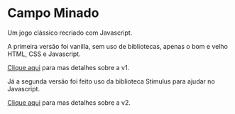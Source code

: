 # Campo Minado

Um jogo clássico recriado com Javascript.

A primeira versão foi vanilla, sem uso de bibliotecas, apenas o bom e velho HTML, CSS e Javascript.

[Clique aqui](/v1) para mas detalhes sobre a v1.

Já a segunda versão foi feito uso da biblioteca Stimulus para ajudar no Javascript.

[Clique aqui](/v2) para mas detalhes sobre a v2.

